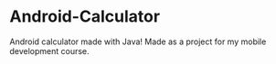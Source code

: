 # Android-Calculator
 
Android calculator made with Java! Made as a project for my mobile development course.
